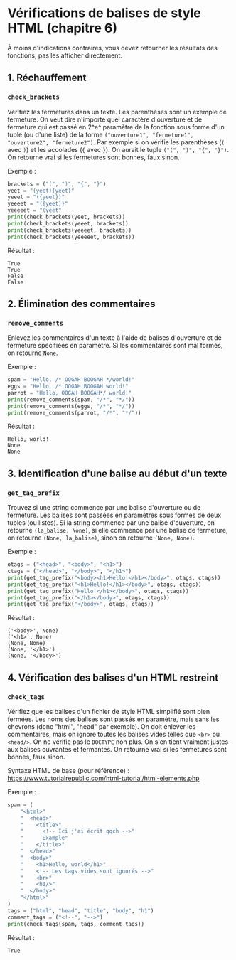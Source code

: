 # Vérifications de balises de style HTML (chapitre 6)

À moins d'indications contraires, vous devez retourner les résultats des fonctions, pas les afficher directement.

## 1. Réchauffement
### `check_brackets`

Vérifiez les fermetures dans un texte. Les parenthèses sont un exemple de fermeture. On veut dire n'importe quel caractère d'ouverture et de fermeture qui est passé en 2^e^ paramètre de la fonction sous forme d'un tuple (ou d'une liste) de la forme `("ouverture1", "fermeture1", "ouverture2", "fermeture2")`. Par exemple si on vérifie les parenthèses (`(` avec `)`) et les accolades (`{` avec `}`). On aurait le tuple `("(", ")", "{", "}")`. On retourne vrai si les fermetures sont bonnes, faux sinon.

Exemple :
```python
brackets = ("(", ")", "{", "}")
yeet = "(yeet){yeet}"
yeeet = "({yeet})"
yeeeet = "({yeet)}"
yeeeeet = "(yeet"
print(check_brackets(yeet, brackets))
print(check_brackets(yeeet, brackets))
print(check_brackets(yeeeet, brackets))
print(check_brackets(yeeeeet, brackets))
```
Résultat :
```
True
True
False
False
```

## 2. Élimination des commentaires
### `remove_comments`

Enlevez les commentaires d'un texte à l'aide de balises d'ouverture et de fermeture spécifiées en paramètre. Si les commentaires sont mal formés, on retourne `None`.

Exemple :
```python
spam = "Hello, /* OOGAH BOOGAH */world!"
eggs = "Hello, /* OOGAH BOOGAH world!"
parrot = "Hello, OOGAH BOOGAH*/ world!"
print(remove_comments(spam, "/*", "*/"))
print(remove_comments(eggs, "/*", "*/"))
print(remove_comments(parrot, "/*", "*/"))
```
Résultat :
```
Hello, world!
None
None
```

## 3. Identification d'une balise au début d'un texte
### `get_tag_prefix`

Trouvez si une string commence par une balise d'ouverture ou de fermeture. Les balises sont passées en paramètres sous formes de deux tuples (ou listes). Si la string commence par une balise d'ouverture, on retourne `(la_balise, None)`, si elle commence par une balise de fermeture, on retourne `(None, la_balise)`, sinon on retourne `(None, None)`.

Exemple :
```python
otags = ("<head>", "<body>", "<h1>")
ctags = ("</head>", "</body>", "</h1>")
print(get_tag_prefix("<body><h1>Hello!</h1></body>", otags, ctags))
print(get_tag_prefix("<h1>Hello!</h1></body>", otags, ctags))
print(get_tag_prefix("Hello!</h1></body>", otags, ctags))
print(get_tag_prefix("</h1></body>", otags, ctags))
print(get_tag_prefix("</body>", otags, ctags))
```
Résultat :
```
('<body>', None)
('<h1>', None)
(None, None)
(None, '</h1>')
(None, '</body>')
```

## 4. Vérification des balises d'un HTML restreint
### `check_tags`

Vérifiez que les balises d'un fichier de style HTML simplifié sont bien fermées. Les noms des balises sont passés en paramètre, mais sans les chevrons (donc "html", "head" par exemple). On doit enlever les commentaires, mais on ignore toutes les balises vides telles que `<br>` ou `<head/>`. On ne vérifie pas le `DOCTYPE` non plus. On s'en tient vraiment justes aux balises ouvrantes et fermantes. On retourne vrai si les fermetures sont bonnes, faux sinon.

Syntaxe HTML de base (pour référence) : https://www.tutorialrepublic.com/html-tutorial/html-elements.php

Exemple :
```python
spam = (
    "<html>"
    "  <head>"
    "    <title>"
    "      <!-- Ici j'ai écrit qqch -->"
    "      Example"
    "    </title>"
    "  </head>"
    "  <body>"
    "    <h1>Hello, world</h1>"
    "    <!-- Les tags vides sont ignorés -->"
    "    <br>"
    "    <h1/>"
    "  </body>"
    "</html>"
)
tags = ("html", "head", "title", "body", "h1")
comment_tags = ("<!--", "-->")
print(check_tags(spam, tags, comment_tags))
```
Résultat :
```
True
```
